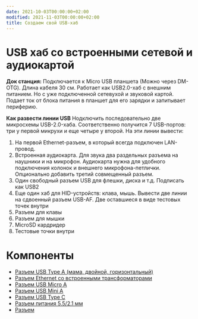 ```yaml
---
date: 2021-10-03T00:00:00+02:00
modified: 2021-11-03T00:00:00+02:00
title: Создаем свой USB-хаб
---
```


# USB хаб со встроенными сетевой и аудиокартой
**Док станция:**
Подключается к Micro USB планшета (Можно через DM-OTG). Длина кабеля 30 см.
Работает как USB2.0-хаб с внешним питанием. Но с уже подключенной сетевухой и звуковой картой.
Подает ток от блока питания в планшет для его зарядки и запитывает периферию.

**Как развести линии USB**
Нодключить последовательно две микросхемы USB-2.0-хаба. Соответственно получится 7 USB-портов: три у первой микрухи и еще четыре у второй. На эти линии вывести:  

1) На первой Ethernet-разъем, в который всегда подключен LAN-провод.
2) Встроенная аудиокарта. Для звука два раздельных разъема на наушники и на микрофон. Аудиокарта нужна для удобного подключения колонок и внешнего микрофона-петлички. Опционально добавить третий совмещенный разъем. 
3) Один свободный разъем USB для флешки, диска и т.д. Подписать как USB2
4) Еще один хаб для HID-устройств: клава, мышь. Вывести две линии на сдвоенный разъем USB-AF. Две оставшиеся в виде тестовых точек внутри
5) Разъем для клавы
6) Разъем для мышки
7) MicroSD кардридер
8) Тестовые точки внутри


# Компоненты
- [Разъем USB Type A (мама, двойной, горизонтальный)](https://www.lcsc.com/product-detail/span-style-background-color-ff0-USB-span-Connectors_Jing-Extension-of-the-Electronic-Co-907-111A1022D10200_C12049.html)
- [Разъем Ethernet со встроенными трансформаторами]()
- [Разъем USB Micro A]()
- [Разъем USB Mini A]()
- [Разъем USB Type C]()
- [Разъем питания 5.5/2.1 мм]()
- [Разъем ]()







